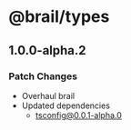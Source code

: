 # @brail/types

## 1.0.0-alpha.2

### Patch Changes

- Overhaul brail
- Updated dependencies
  - tsconfig@0.0.1-alpha.0

